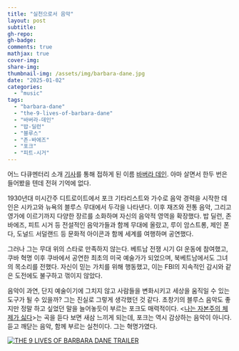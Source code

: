 ```yaml
---
title: "실천으로서 음악"
layout: post
subtitle:
gh-repo:
gh-badge:
comments: true
mathjax: true
cover-img:
share-img: 
thumbnail-img: /assets/img/barbara-dane.jpg
date: "2025-01-02"
categories: 
  - "music"
tags: 
  - "barbara-dane"
  - "the-9-lives-of-barbara-dane"
  - "바버라-데인"
  - "밥-딜런"
  - "블루스"
  - "존-바에즈"
  - "포크"
  - "피트-시거"
---
```


어느 다큐멘터리 소개 [기사](https://hollywoodprogressive.com/film/nine-lives-of-barbara-dane)를 통해 접하게 된 이름 [바버라 데인](https://en.wikipedia.org/wiki/Barbara_Dane). 아마 살면서 한두 번은 들어봤을 텐데 전혀 기억에 없다.

1930년대 미시간주 디트로이트에서 포크 기타리스트와 가수로 음악 경력을 시작한 데인은 시카고와 뉴욕의 블루스 무대에서 두각을 나타낸다. 이후 재즈와 전통 음악, 그리고 영가에 이르기까지 다양한 장르를 소화하며 자신의 음악적 영역을 확장했다. 밥 딜런, 존 바에즈, 피트 시거 등 전설적인 음악가들과 함께 무대에 올랐고, 루이 암스트롱, 제인 폰다, 도널드 서덜랜드 등 문화적 아이콘과 함께 세계를 여행하며 공연했다.

그러나 그는 무대 위의 스타로 만족하지 않는다. 베트남 전쟁 시기 GI 운동에 참여했고, 쿠바 혁명 이후 쿠바에서 공연한 최초의 미국 예술가가 되었으며, 북베트남에서도 그녀의 목소리를 전했다. 자신이 믿는 가치를 위해 행동했고, 이는 FBI의 지속적인 감시와 같은 도전에도 불구하고 꺾이지 않았다.

음악이 과연, 단지 예술이기에 그치지 않고 사람들을 변화시키고 세상을 움직일 수 있는 도구가 될 수 있을까? 그는 진실로 그렇게 생각했던 것 같다. 초창기의 블루스 음악도 좋지만 정말 하고 싶었던 말을 늘어놓듯이 부르는 포크도 매력적이다. \<[나는 자본주의 체제가 싫다](https://youtu.be/TVL_Ex0LfnM?si=O7uLb-t5ApmOL4Kw)\>는 곡을 듣다 보면 새삼 느끼게 되는데, 포크는 역시 감상하는 음악이 아니다. 듣고 깨닫는 음악, 함께 부르는 실천이다. 그는 혁명가였다.

[![THE 9 LIVES OF BARBARA DANE TRAILER](http://img.youtube.com/vi/bdkTz4Lihmw/0.jpg)](https://www.youtube.com/watch?v=bdkTz4Lihmw "THE 9 LIVES OF BARBARA DANE TRAILER")


